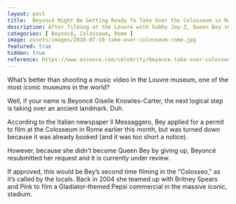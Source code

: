 ```yaml
---
layout: post
title:  Beyoncé Might Be Getting Ready To Take Over the Colosseum in Rome
description: After filming at the Louvre with hubby Jay-Z, Queen Bey sets her sights on the Colosseum.After filming at the Louvre with hubby Jay-Z, Queen Bey sets her sights on the Colosseum.
categories: [ Beyoncé, Colosseum, Rome ]
image: assets/images/2018-07-19-take-over-colosseum-rome.jpg
featured: true
hidden: true
reference: https://www.essence.com/celebrity/beyonce-take-over-colosseum-rome
---
```

What’s better than shooting a music video in the Louvre museum, one of the most iconic museums in the world?

Well, if your name is Beyoncé Giselle Knowles-Carter, the next logical step is taking over an ancient landmark. Duh.

According to the Italian newspaper Il Messaggero, Bey applied for a permit to film at the Colosseum in Rome earlier this month, but was turned down because it was already booked (and it was too short a notice).

However, because she didn’t become Queen Bey by giving up, Beyoncé resubmitted her request and it is currently under review.

If approved, this would be Bey’s second time filming in the "Colosseo," as it’s called by the locals. Back in 2004 she teamed up with Britney Spears and Pink to film a Gladiator-themed Pepsi commercial in the massive iconic, stadium.
